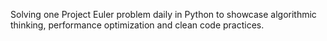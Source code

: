 Solving one Project Euler problem daily in Python to showcase algorithmic thinking, performance optimization and clean code practices.
